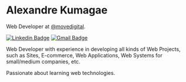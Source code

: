 # Alexandre Kumagae 

Web Developer at [@movedigital](https://github.com/movedigital).

[![Linkedin Badge](https://img.shields.io/badge/-Alexandre%20Kumagae-6633cc?style=flat-square&logo=Linkedin&logoColor=white&link=https://www.linkedin.com/in/alexandrekumagae/)](https://www.linkedin.com/in/alexandrekumagae/) 
[![Gmail Badge](https://img.shields.io/badge/-alexandre@movedigital.com.br-6633cc?style=flat-square&logo=Gmail&logoColor=white&link=mailto:alexandre@movedigital.com.br)](mailto:alexandre@movedigital.com.br)

Web Developer with experience in developing all kinds of Web Projects, such as Sites, E-commerce, Web Applications, Web Systems for small/medium companies, etc.

Passionate about learning web technologies.
